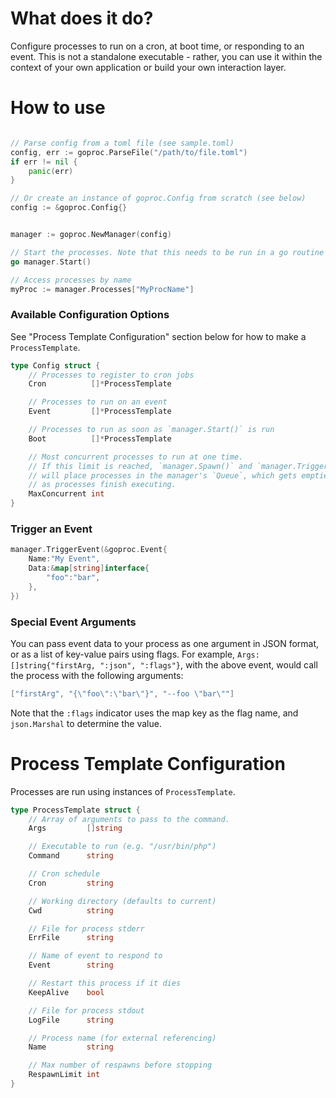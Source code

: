 # What does it do?
Configure processes to run on a cron, at boot time, or responding to an event. This is not a standalone executable - rather, you can use it within the context of your own application or build your own interaction layer.

# How to use
```go

// Parse config from a toml file (see sample.toml)
config, err := goproc.ParseFile("/path/to/file.toml")
if err != nil {
	panic(err)
}

// Or create an instance of goproc.Config from scratch (see below)
config := &goproc.Config{}


manager := goproc.NewManager(config)

// Start the processes. Note that this needs to be run in a go routine since the manager listens for finished processes to manage its queue.
go manager.Start()

// Access processes by name
myProc := manager.Processes["MyProcName"]
```

### Available Configuration Options
See "Process Template Configuration" section below for how to make a `ProcessTemplate`.
```go
type Config struct {
	// Processes to register to cron jobs
	Cron          []*ProcessTemplate

	// Processes to run on an event
	Event         []*ProcessTemplate

	// Processes to run as soon as `manager.Start()` is run
	Boot          []*ProcessTemplate

	// Most concurrent processes to run at one time. 
	// If this limit is reached, `manager.Spawn()` and `manager.TriggerEvent()` 
	// will place processes in the manager's `Queue`, which gets emptied 
	// as processes finish executing.
	MaxConcurrent int
}
```

### Trigger an Event
```go
manager.TriggerEvent(&goproc.Event{
	Name:"My Event",
	Data:&map[string]interface{
		"foo":"bar",
	},
})
```

### Special Event Arguments
You can pass event data to your process as one argument in JSON format, or as a list of key-value pairs using flags. For example, `Args:[]string{"firstArg, ":json", ":flags"}`, with the above event, would call the process with the following arguments:

```go
["firstArg", "{\"foo\":\"bar\"}", "--foo \"bar\""]
```

Note that the `:flags` indicator uses the map key as the flag name, and `json.Marshal` to determine the value.


# Process Template Configuration
Processes are run using instances of `ProcessTemplate`. 
```go
type ProcessTemplate struct {
	// Array of arguments to pass to the command.
	Args         []string

	// Executable to run (e.g. "/usr/bin/php")
	Command      string

	// Cron schedule
	Cron         string

	// Working directory (defaults to current)
	Cwd          string

	// File for process stderr
	ErrFile      string

	// Name of event to respond to
	Event        string

	// Restart this process if it dies
	KeepAlive    bool

	// File for process stdout
	LogFile      string

	// Process name (for external referencing)
	Name         string

	// Max number of respawns before stopping
	RespawnLimit int
}
```




